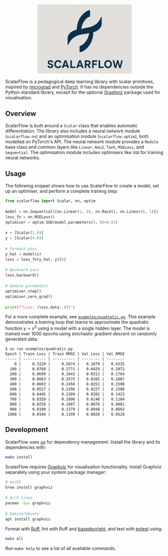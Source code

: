 <p align="center"><img src="assets/scalarflow.png" width=300></p>

ScalarFlow is a pedagogical deep learning library with scalar primitives,
inspired by [micrograd] and [PyTorch]. It has no dependencies outside the Python
standard library, except for the optional [Graphviz] package used for
visualisation.

## Overview

ScalarFlow is built around a `Scalar` class that enables automatic
differentiation. The library also includes a neural network module
(`scalarflow.nn`) and an optimisation module (`scalarflow.optim`), both modelled
on PyTorch's API. The neural network module provides a `Module` base class and
common layers like `Linear`, `ReLU`, `Tanh`, `MSELoss`, and `Sequential`. The
optimisation module includes optimisers like `SGD` for training neural networks.

## Usage

The following snippet shows how to use ScalarFlow to create a model, set up an
optimiser, and perform a complete training step:

```python
from scalarflow import Scalar, nn, optim

model = nn.Sequential([nn.Linear(1, 8), nn.ReLU(), nn.Linear(8, 1)])
loss_fn = nn.MSELoss()
optimiser = optim.SGD(model.parameters(), lr=0.01)

x = [Scalar(2.0)]
y = [Scalar(4.0)]

# Forward pass
y_hat = model(x)
loss = loss_fn(y_hat, y)[0]

# Backward pass
loss.backward()

# Update parameters
optimiser.step()
optimiser.zero_grad()

print(f"Loss: {loss.data:.4f}")
```

For a more complete example, see
[`examples/quadratic.py`](examples/quadratic.py). This example demonstrates a
training loop that learns to approximate the quadratic function $y = x^2$ using
a model with a single hidden layer. The model is trained over 1000 epochs using
stochastic gradient descent on randomly generated data.

```
$ uv run examples/quadratic.py
Epoch | Train Loss | Train RMSE | Val Loss | Val RMSE
----- | ---------- | ---------- | -------- | --------
    0 |     0.3220 |     0.5674 |   0.1879 |   0.4335
  100 |     0.0768 |     0.2771 |   0.0429 |   0.2072
  200 |     0.0699 |     0.2643 |   0.0311 |   0.1764
  300 |     0.0663 |     0.2575 |   0.0285 |   0.1687
  400 |     0.0603 |     0.2456 |   0.0253 |   0.1590
  500 |     0.0527 |     0.2296 |   0.0227 |   0.1506
  600 |     0.0445 |     0.2109 |   0.0202 |   0.1423
  700 |     0.0359 |     0.1896 |   0.0140 |   0.1184
  800 |     0.0258 |     0.1607 |   0.0078 |   0.0881
  900 |     0.0190 |     0.1379 |   0.0048 |   0.0693
 1000 |     0.0144 |     0.1199 |   0.0028 |   0.0528
```

## Development

ScalarFlow uses [uv] for dependency management. Install the library and its
dependencies with:

```bash
make install
```

ScalarFlow requires [Graphviz] for visualisation functionality. Install Graphviz
separately using your system package manager:

```bash
# macOS
brew install graphviz

# Arch Linux
pacman -Syu graphviz

# Debian/Ubuntu
apt install graphviz
```

Format with [Ruff], lint with Ruff and [basedpyright], and test with [pytest]
using:

```bash
make all
```

Run `make help` to see a list of all available commands.

[basedpyright]: https://docs.basedpyright.com/
[Graphviz]: https://graphviz.org/
[micrograd]: https://github.com/karpathy/micrograd
[pytest]: https://docs.pytest.org/
[PyTorch]: https://pytorch.org
[Ruff]: https://docs.astral.sh/ruff/
[uv]: https://docs.astral.sh/uv/
